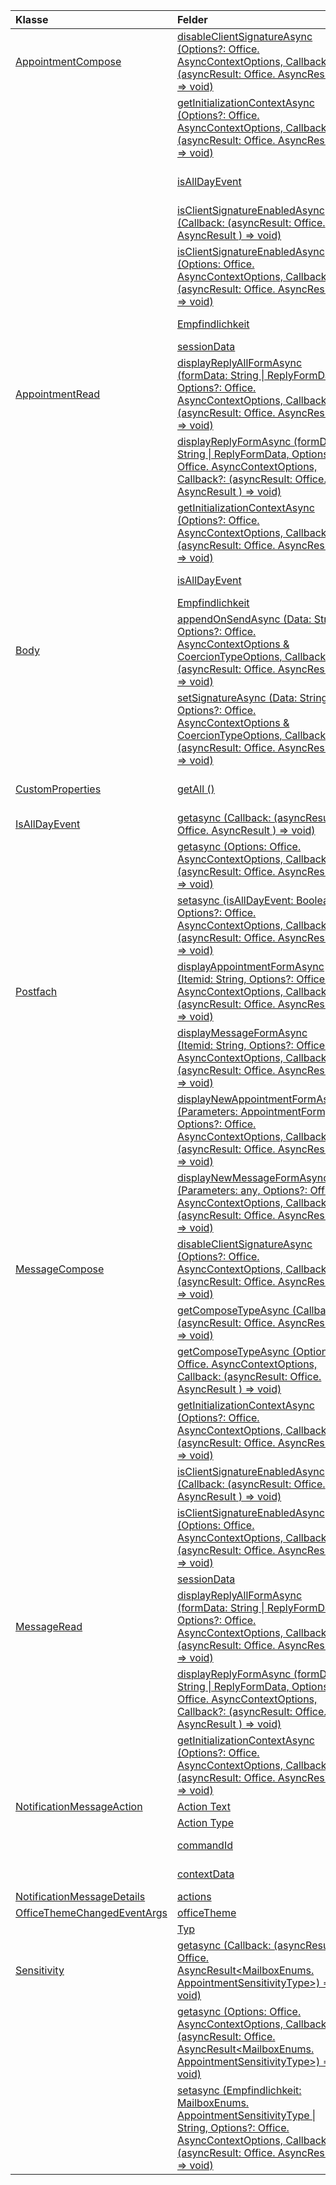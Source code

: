 | Klasse | Felder | Beschreibung |
|:---|:---|:---|
|[AppointmentCompose](/javascript/api/outlook/outlook.appointmentcompose)|[disableClientSignatureAsync (Options?: Office. AsyncContextOptions, Callback?: (asyncResult: Office. AsyncResult <void> ) => void)](/javascript/api/outlook/outlook.appointmentcompose#disableclientsignatureasync-options--callback--asyncresult-)|Deaktiviert die Outlook-Client Signatur.|
||[getInitializationContextAsync (Options?: Office. AsyncContextOptions, Callback?: (asyncResult: Office. AsyncResult <string> ) => void)](/javascript/api/outlook/outlook.appointmentcompose#getinitializationcontextasync-options--callback--asyncresult-)|Ruft Initialisierungsdaten ab, die übergeben werden, wenn das Add-in von einer Nachricht mit Aktionen aktiviert wird.|
||[isAllDayEvent](/javascript/api/outlook/outlook.appointmentcompose#isalldayevent)|Dient zum Abrufen oder Festlegen der {@Link Office. IsAllDayEvent}-Eigenschaft eines Termins.|
||[isClientSignatureEnabledAsync (Callback: (asyncResult: Office. AsyncResult <boolean> ) => void)](/javascript/api/outlook/outlook.appointmentcompose#isclientsignatureenabledasync-callback--asyncresult-)|Ruft ab, ob die Client Signatur aktiviert ist.|
||[isClientSignatureEnabledAsync (Options: Office. AsyncContextOptions, Callback: (asyncResult: Office. AsyncResult <boolean> ) => void)](/javascript/api/outlook/outlook.appointmentcompose#isclientsignatureenabledasync-options--callback--asyncresult-)|Ruft ab, ob die Client Signatur aktiviert ist.|
||[Empfindlichkeit](/javascript/api/outlook/outlook.appointmentcompose#sensitivity)|Dient zum Abrufen oder Festlegen der {@Link Office. Sensitivität | Empfindlichkeit} eines Termins.|
||[sessionData](/javascript/api/outlook/outlook.appointmentcompose#sessiondata)|Verwaltet die {@Link Office. SessionData | SessionData} eines Elements im Verfassen-Modus.|
|[AppointmentRead](/javascript/api/outlook/outlook.appointmentread)|[displayReplyAllFormAsync (formData: String \| ReplyFormData, Options?: Office. AsyncContextOptions, Callback?: (asyncResult: Office. AsyncResult <void> ) => void)](/javascript/api/outlook/outlook.appointmentread#displayreplyallformasync-formdata--options--callback--asyncresult-)|Zeigt ein Antwortformular an, das entweder den Absender und alle Empfänger der ausgewählten Nachricht oder den Organisator und alle Teilnehmer des|
||[displayReplyFormAsync (formData: String \| ReplyFormData, Options?: Office. AsyncContextOptions, Callback?: (asyncResult: Office. AsyncResult <void> ) => void)](/javascript/api/outlook/outlook.appointmentread#displayreplyformasync-formdata--options--callback--asyncresult-)|Zeigt ein Antwortformular an, das nur den Absender der ausgewählten Nachricht oder den Organisator des ausgewählten Termins enthält.|
||[getInitializationContextAsync (Options?: Office. AsyncContextOptions, Callback?: (asyncResult: Office. AsyncResult <string> ) => void)](/javascript/api/outlook/outlook.appointmentread#getinitializationcontextasync-options--callback--asyncresult-)|Ruft Initialisierungsdaten, die übergeben werden, wenn das Add-in {@Link https://docs.microsoft.com/outlook/actionable-messages/invoke-add-in-from-actionable-message | durch eine Nachricht mit Aktionen aktiviert}.|
||[isAllDayEvent](/javascript/api/outlook/outlook.appointmentread#isalldayevent)|Gibt einen booleschen Wert zurück, der angibt, ob das Ereignis den ganzen Tag ist.|
||[Empfindlichkeit](/javascript/api/outlook/outlook.appointmentread#sensitivity)|Stellt den Sensitivitäts Wert des Termins bereit.|
|[Body](/javascript/api/outlook/outlook.body)|[appendOnSendAsync (Data: String, Options?: Office. AsyncContextOptions & CoercionTypeOptions, Callback?: (asyncResult: Office. AsyncResult <void> ) => void)](/javascript/api/outlook/outlook.body#appendonsendasync-data--options--callback--asyncresult-)|Fügt beim Senden des angegebenen Inhalts an das Ende des Elementtexts nach einer beliebigen Signatur an.|
||[setSignatureAsync (Data: String, Options?: Office. AsyncContextOptions & CoercionTypeOptions, Callback?: (asyncResult: Office. AsyncResult <void> ) => void)](/javascript/api/outlook/outlook.body#setsignatureasync-data--options--callback--asyncresult-)|Fügt die Signatur des Elementtexts hinzu oder ersetzt Sie.|
|[CustomProperties](/javascript/api/outlook/outlook.customproperties)|[getAll ()](/javascript/api/outlook/outlook.customproperties#getall--)|Gibt ein Objekt mit allen benutzerdefinierten Eigenschaften in einer Auflistung von Name/Wert-Paaren zurück.|
|[IsAllDayEvent](/javascript/api/outlook/outlook.isalldayevent)|[getasync (Callback: (asyncResult: Office. AsyncResult <boolean> ) => void)](/javascript/api/outlook/outlook.isalldayevent#getasync-callback--asyncresult-)|Ruft den booleschen Wert zurück, der angibt, ob das Ereignis den ganzen Tag ist oder nicht.|
||[getasync (Options: Office. AsyncContextOptions, Callback: (asyncResult: Office. AsyncResult <boolean> ) => void)](/javascript/api/outlook/outlook.isalldayevent#getasync-options--callback--asyncresult-)|Ruft den booleschen Wert zurück, der angibt, ob das Ereignis den ganzen Tag ist oder nicht.|
||[setasync (isAllDayEvent: Boolean, Options?: Office. AsyncContextOptions, Callback?: (asyncResult: Office. AsyncResult <void> ) => void)](/javascript/api/outlook/outlook.isalldayevent#setasync-isalldayevent--options--callback--asyncresult-)|Legt den ganztägigen Ereignisstatus eines Termins fest.|
|[Postfach](/javascript/api/outlook/outlook.mailbox)|[displayAppointmentFormAsync (Itemid: String, Options?: Office. AsyncContextOptions, Callback?: (asyncResult: Office. AsyncResult <void> ) => void)](/javascript/api/outlook/outlook.mailbox#displayappointmentformasync-itemid--options--callback--asyncresult-)|Zeigt einen bestehenden Kalendertermin an.|
||[displayMessageFormAsync (Itemid: String, Options?: Office. AsyncContextOptions, Callback?: (asyncResult: Office. AsyncResult <void> ) => void)](/javascript/api/outlook/outlook.mailbox#displaymessageformasync-itemid--options--callback--asyncresult-)|Zeigt eine vorhandene Nachricht an.|
||[displayNewAppointmentFormAsync (Parameters: AppointmentForm, Options?: Office. AsyncContextOptions, Callback?: (asyncResult: Office. AsyncResult <void> ) => void)](/javascript/api/outlook/outlook.mailbox#displaynewappointmentformasync-parameters--options--callback--asyncresult-)|Zeigt ein Formular zum Erstellen eines neuen Kalendertermins an.|
||[displayNewMessageFormAsync (Parameters: any, Options?: Office. AsyncContextOptions, Callback?: (asyncResult: Office. AsyncResult <void> ) => void)](/javascript/api/outlook/outlook.mailbox#displaynewmessageformasync-parameters--options--callback--asyncresult-)|Zeigt ein Formular zum Erstellen einer neuen Nachricht an.|
|[MessageCompose](/javascript/api/outlook/outlook.messagecompose)|[disableClientSignatureAsync (Options?: Office. AsyncContextOptions, Callback?: (asyncResult: Office. AsyncResult <void> ) => void)](/javascript/api/outlook/outlook.messagecompose#disableclientsignatureasync-options--callback--asyncresult-)|Deaktiviert die Outlook-Client Signatur.|
||[getComposeTypeAsync (Callback: (asyncResult: Office. AsyncResult <any> ) => void)](/javascript/api/outlook/outlook.messagecompose#getcomposetypeasync-callback--asyncresult-)|Gibt den Typ des Verfassens von Nachrichten und den gewünschten Umwandlungs an.|
||[getComposeTypeAsync (Options: Office. AsyncContextOptions, Callback: (asyncResult: Office. AsyncResult <any> ) => void)](/javascript/api/outlook/outlook.messagecompose#getcomposetypeasync-options--callback--asyncresult-)|Gibt den Typ des Verfassens von Nachrichten und den gewünschten Umwandlungs an.|
||[getInitializationContextAsync (Options?: Office. AsyncContextOptions, Callback?: (asyncResult: Office. AsyncResult <string> ) => void)](/javascript/api/outlook/outlook.messagecompose#getinitializationcontextasync-options--callback--asyncresult-)|Ruft Initialisierungsdaten ab, die übergeben werden, wenn das Add-in von einer Nachricht mit Aktionen aktiviert wird.|
||[isClientSignatureEnabledAsync (Callback: (asyncResult: Office. AsyncResult <boolean> ) => void)](/javascript/api/outlook/outlook.messagecompose#isclientsignatureenabledasync-callback--asyncresult-)|Ruft ab, ob die Client Signatur aktiviert ist.|
||[isClientSignatureEnabledAsync (Options: Office. AsyncContextOptions, Callback: (asyncResult: Office. AsyncResult <boolean> ) => void)](/javascript/api/outlook/outlook.messagecompose#isclientsignatureenabledasync-options--callback--asyncresult-)|Ruft ab, ob die Client Signatur aktiviert ist.|
||[sessionData](/javascript/api/outlook/outlook.messagecompose#sessiondata)|Verwaltet die {@Link Office. SessionData | SessionData} eines Elements im Verfassen-Modus.|
|[MessageRead](/javascript/api/outlook/outlook.messageread)|[displayReplyAllFormAsync (formData: String \| ReplyFormData, Options?: Office. AsyncContextOptions, Callback?: (asyncResult: Office. AsyncResult <void> ) => void)](/javascript/api/outlook/outlook.messageread#displayreplyallformasync-formdata--options--callback--asyncresult-)|Zeigt ein Antwortformular an, das entweder den Absender und alle Empfänger der ausgewählten Nachricht oder den Organisator und alle Teilnehmer des|
||[displayReplyFormAsync (formData: String \| ReplyFormData, Options?: Office. AsyncContextOptions, Callback?: (asyncResult: Office. AsyncResult <void> ) => void)](/javascript/api/outlook/outlook.messageread#displayreplyformasync-formdata--options--callback--asyncresult-)|Zeigt ein Antwortformular an, das nur den Absender der ausgewählten Nachricht oder den Organisator des ausgewählten Termins enthält.|
||[getInitializationContextAsync (Options?: Office. AsyncContextOptions, Callback?: (asyncResult: Office. AsyncResult <string> ) => void)](/javascript/api/outlook/outlook.messageread#getinitializationcontextasync-options--callback--asyncresult-)|Ruft Initialisierungsdaten, die übergeben werden, wenn das Add-in|
|[NotificationMessageAction](/javascript/api/outlook/outlook.notificationmessageaction)|[Action Text](/javascript/api/outlook/outlook.notificationmessageaction#actiontext)|Der Text des Aktionslinks.|
||[Action Type](/javascript/api/outlook/outlook.notificationmessageaction#actiontype)|Der Typ der durchzuführenden Aktion.|
||[commandId](/javascript/api/outlook/outlook.notificationmessageaction#commandid)|Die im Manifest auf der Grundlage des Elementtyps definierte Schaltfläche.|
||[contextData](/javascript/api/outlook/outlook.notificationmessageaction#contextdata)|Alle JSON-Daten, die die Schaltfläche übergeben muss.|
|[NotificationMessageDetails](/javascript/api/outlook/outlook.notificationmessagedetails)|[actions](/javascript/api/outlook/outlook.notificationmessagedetails#actions)|Gibt Aktionen für die Nachricht an.|
|[OfficeThemeChangedEventArgs](/javascript/api/outlook/outlook.officethemechangedeventargs)|[officeTheme](/javascript/api/outlook/outlook.officethemechangedeventargs#officetheme)|Ruft das aktualisierte Office-Design ab.|
||[Typ](/javascript/api/outlook/outlook.officethemechangedeventargs#type)|Ruft den Typ des Ereignisses ab.|
|[Sensitivity](/javascript/api/outlook/outlook.sensitivity)|[getasync (Callback: (asyncResult: Office. AsyncResult<MailboxEnums. AppointmentSensitivityType>) => void)](/javascript/api/outlook/outlook.sensitivity#getasync-callback--asyncresult-)|Ruft den Wert der Termin Sensitivität ab.|
||[getasync (Options: Office. AsyncContextOptions, Callback: (asyncResult: Office. AsyncResult<MailboxEnums. AppointmentSensitivityType>) => void)](/javascript/api/outlook/outlook.sensitivity#getasync-options--callback--asyncresult-)|Ruft den Wert der Termin Sensitivität ab.|
||[setasync (Empfindlichkeit: MailboxEnums. AppointmentSensitivityType \| String, Options?: Office. AsyncContextOptions, Callback?: (asyncResult: Office. AsyncResult <void> ) => void)](/javascript/api/outlook/outlook.sensitivity#setasync-sensitivity--options--callback--asyncresult-)|Legt den Wert der Termin Sensitivität fest.|
